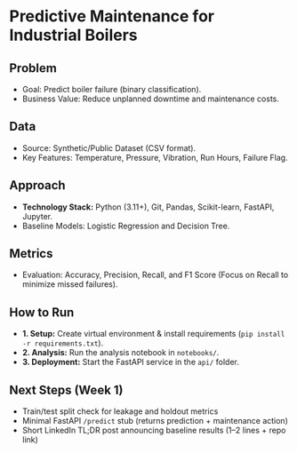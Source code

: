 # Predictive Maintenance for Industrial Boilers

## Problem
* Goal: Predict boiler failure (binary classification).
* Business Value: Reduce unplanned downtime and maintenance costs.

## Data
* Source: Synthetic/Public Dataset (CSV format).
* Key Features: Temperature, Pressure, Vibration, Run Hours, Failure Flag.

## Approach
* **Technology Stack:** Python (3.11+), Git, Pandas, Scikit-learn, FastAPI, Jupyter.
* Baseline Models: Logistic Regression and Decision Tree.

## Metrics
* Evaluation: Accuracy, Precision, Recall, and F1 Score (Focus on Recall to minimize missed failures).

## How to Run
* **1. Setup:** Create virtual environment & install requirements (`pip install -r requirements.txt`).
* **2. Analysis:** Run the analysis notebook in `notebooks/`.
* **3. Deployment:** Start the FastAPI service in the `api/` folder.

## Next Steps (Week 1)

* Train/test split check for leakage and holdout metrics
* Minimal FastAPI `/predict` stub (returns prediction + maintenance action)
* Short LinkedIn TL;DR post announcing baseline results (1–2 lines + repo link)